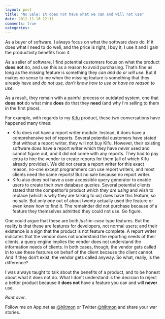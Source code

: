 ```yaml
---
layout: post
title: "No Sale: It does not have what we can and will not use"
date: 2012-11-16 12:11
comments: true
categories: 
---
```


As a buyer of software, I always focus on what the software *does* do. If it does what I need to do well, and the price is right, I buy it, I use it and I gain the productivity benefits from it.

As a seller of software, I find potential customers focus on what the product **does not** do, and use this as a reason to avoid purchasing. That’s fine as long as the missing feature is something they *can and do or will use*. But it makes no sense to me when the missing feature is something that they already have and *do not use, don’t know how to use or have no reason to use*.

As a result, they remain with a painful process or outdated system, one that **does not** do what mine **does** do that they **need** (and why I’m selling to them in the first place).

For example, with regards to my [Kifu](http://www.kifuapp.com) product, these two conversations have happened many times:

* Kifu does not have a report writer module. Instead, it does have a comprehensive set of reports. Several potential customers have stated that without a report writer, they will not buy Kifu. However, their existing software *does* have a report writer which they have *never* used and cannot figure out, and it did not come with any reports. They had to pay extra to hire the vendor to create reports for them (all of which Kifu already provides). We did not create a report writer for this exact reason, no-one except programmers can use report writers, and most clients need the same reports! But no sale because no report writer.
* Kifu also does not have a user accessible query generator to enable users to create their own database queries. Several potential clients stated that the competitor’s product *which they are using* and wish to replace (which is why they are talking to us) does have this feature, so no sale. But only *one* out of about twenty actually used the feature or even knew how to find it. The remainder did not purchase because of a feature they themselves admitted they could not use. Go figure.

One could argue that these are both *just-in-case* type features. But the reality is that these are features for developers, not normal users; and their existence is a sign that the product is not feature complete. A report writer indicates that the vendor does not understand the reporting needs of their clients, a query engine implies the vendor does not understand the information needs of clients. In both cases, though, the vendor gets called in to use these features on behalf of the client because the client cannot. And if they don’t exist, the vendor gets called anyway. So what, really, is the difference?

I was always taught to talk about the benefits of a product, and to be honest about what it does not do. What I don’t understand is the decision to reject a better product because it **does not** have a feature you can and will **never** use.

*Rant over*.

Follow me on App.net as [@hiltmon](http://alpha.app.net/hiltmon) or Twitter [@hiltmon](https://twitter.com/hiltmon) and share your war stories.

